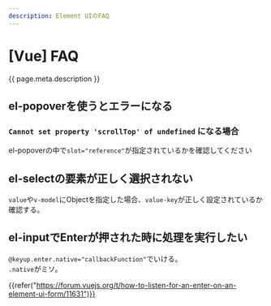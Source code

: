 ```yaml
---
description: Element UIのFAQ
---
```


# [Vue] FAQ

{{ page.meta.description }}



el-popoverを使うとエラーになる
------------------------------

### `Cannot set property 'scrollTop' of undefined` になる場合

el-popoverの中で`slot="reference"`が指定されているかを確認してください


el-selectの要素が正しく選択されない
-----------------------------------

`value`や`v-model`にObjectを指定した場合、`value-key`が正しく設定されているか確認する。


el-inputでEnterが押された時に処理を実行したい
---------------------------------------------

`@keyup.enter.native="callbackFunction"`でいける。  
`.native`がミソ。

{{refer("https://forum.vuejs.org/t/how-to-listen-for-an-enter-on-an-element-ui-form/11631")}}
